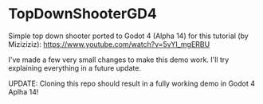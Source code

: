 # TopDownShooterGD4
Simple top down shooter ported to Godot 4 (Alpha 14) for this tutorial (by Miziziziz): https://www.youtube.com/watch?v=5vYI_mgERBU

I've made a few very small changes to make this demo work. I'll try explaining everything in a future update. 

UPDATE: Cloning this repo should result in a fully working demo in Godot 4 Aplha 14! 